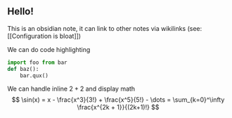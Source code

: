 ## Hello!

This is an obsidian note, it can link to other notes via wikilinks (see: [[Configuration is bloat]])

We can do code highlighting
```python
import foo from bar
def baz():
	bar.qux()
```

We can handle inline $2+2$ and display math
$$
\sin(x) = x - \frac{x^3}{3!} + \frac{x^5}{5!} - \dots = \sum_{k=0}^\infty \frac{x^{2k + 1}}{(2k+1)!}
$$
